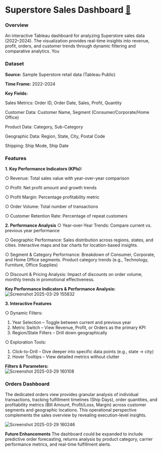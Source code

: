 #  Superstore Sales Dashboard  [🔗](https://public.tableau.com/app/profile/padmsripriya.kuppannagari/viz/SuperstoreDashboard_17430275171090/KPI_1?publish=yes)
### Overview

An interactive Tableau dashboard for analyzing Superstore sales data (2022–2024). The visualization provides real-time insights into revenue, profit, orders, and customer trends through dynamic filtering and comparative analytics. You

### Dataset

**Source:** Sample Superstore retail data (Tableau Public)

**Time Frame:** 2022–2024

**Key Fields:**

Sales Metrics: Order ID, Order Date, Sales, Profit, Quantity

Customer Data: Customer Name, Segment (Consumer/Corporate/Home Office)

Product Data: Category, Sub-Category

Geographic Data: Region, State, City, Postal Code

Shipping: Ship Mode, Ship Date

### Features

**1. **Key Performance Indicators (KPIs):****

○ Revenue: Total sales value with year-over-year comparison

○ Profit: Net profit amount and growth trends

○ Profit Margin: Percentage profitability metric

○ Order Volume: Total number of transactions

○ Customer Retention Rate: Percentage of repeat customers

**2. Performance Analysis**
○ Year-over-Year Trends: Compare current vs. previous year performance

○ Geographic Performance: Sales distribution across regions, states, and cities. Interactive maps and bar charts for location-based insights.

○ Segment & Category Performance: Breakdown of Consumer, Corporate, and Home Office segments. Product category trends (e.g., Technology, Furniture, Office Supplies)

○ Discount & Pricing Analysis: Impact of discounts on order volume, monthly trends in promotional effectiveness.

**Key Performance Indicators & Performance Analysis:**
![Screenshot 2025-03-29 155832](https://github.com/user-attachments/assets/5bb6adf6-03c3-4dcc-83b0-5843544a3319)


**3. Interactive Features**

○ Dynamic Filters:

  1. Year Selection – Toggle between current and previous year
  2. Metric Switch – View Revenue, Profit, or Orders as the primary KPI
  3. Region/State Filters – Drill down geographically

○ Exploration Tools:

  1. Click-to-Drill – Dive deeper into specific data points (e.g., state → city)
  2. Hover Tooltips – View detailed metrics without clutter

**Filters & Parameters:**     
![Screenshot 2025-03-29 160108](https://github.com/user-attachments/assets/fac5ac93-535b-47c0-91a7-18df4e0beb38)

### Orders Dashboard
The dedicated orders view provides granular analysis of individual transactions, tracking fulfillment timelines (Ship Days), order quantities, and profitability metrics (Bill Amount, Profit/Loss, Margin) across customer segments and geographic locations. This operational perspective complements the sales overview by revealing execution-level insights.

![Screenshot 2025-03-29 160246](https://github.com/user-attachments/assets/5b9dd163-cf0a-4a55-a8bb-ee426d941771)

**Future Enhancements**
The dashboard could be expanded to include predictive order forecasting, returns analysis by product category, carrier performance metrics, and real-time fulfillment alerts.





